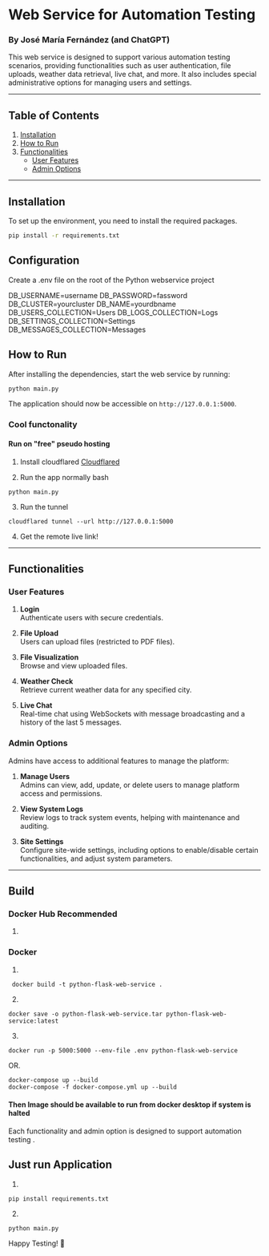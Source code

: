 
# Web Service for Automation Testing 
### By José María Fernández (and ChatGPT)

This web service is designed to support various automation testing scenarios, providing functionalities such as user authentication, file uploads, weather data retrieval, live chat, and more. It also includes special administrative options for managing users and settings.

---

## Table of Contents

1. [Installation](#installation)
2. [How to Run](#how-to-run)
3. [Functionalities](#functionalities)
   - [User Features](#user-features)
   - [Admin Options](#admin-options)

---

## Installation

To set up the environment, you need to install the required packages.

```bash
pip install -r requirements.txt
```
## Configuration

Create a .env file on the root of the Python webservice project

DB_USERNAME=username
DB_PASSWORD=fassword
DB_CLUSTER=yourcluster
DB_NAME=yourdbname
DB_USERS_COLLECTION=Users
DB_LOGS_COLLECTION=Logs
DB_SETTINGS_COLLECTION=Settings
DB_MESSAGES_COLLECTION=Messages

## How to Run

After installing the dependencies, start the web service by running:

```bash
python main.py
```

The application should now be accessible on `http://127.0.0.1:5000`.

### Cool functonality

#### Run on "free" pseudo hosting

1. Install cloudflared 
<a href="https://developers.cloudflare.com/cloudflare-one/connections/connect-networks/downloads/">Cloudflared</a>

2. Run the app normally
bash
```
python main.py
```
3. Run the tunnel
```
cloudflared tunnel --url http://127.0.0.1:5000

```

4. Get the remote live link!


---

## Functionalities

### User Features

1. **Login**  
   Authenticate users with secure credentials.

2. **File Upload**  
   Users can upload files (restricted to PDF files).

3. **File Visualization**  
   Browse and view uploaded files.

4. **Weather Check**  
   Retrieve current weather data for any specified city.

5. **Live Chat**  
   Real-time chat using WebSockets with message broadcasting and a history of the last 5 messages.

### Admin Options

Admins have access to additional features to manage the platform:

1. **Manage Users**  
   Admins can view, add, update, or delete users to manage platform access and permissions.

2. **View System Logs**  
   Review logs to track system events, helping with maintenance and auditing.

3. **Site Settings**  
   Configure site-wide settings, including options to enable/disable certain functionalities, and adjust system parameters.

--- 
## Build

### Docker Hub Recommended
1. 

### Docker
1. 
```
 docker build -t python-flask-web-service .

 ```
 2. 
 ```
docker save -o python-flask-web-service.tar python-flask-web-service:latest
 ```
 3. 
 ```
docker run -p 5000:5000 --env-file .env python-flask-web-service
 ```
 OR. 
```
docker-compose up --build
docker-compose -f docker-compose.yml up --build
```

 #### Then Image should be available to run from docker desktop if system is halted

Each functionality and admin option is designed to support automation testing . 

## Just run Application

1. 
```
pip install requirements.txt
```

2. 
```
python main.py       
```

Happy Testing! 🚀
